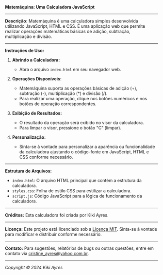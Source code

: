 **Matemáquina: Uma Calculadora JavaScript**

---

**Descrição:**
Matemáquina é uma calculadora simples desenvolvida utilizando JavaScript, HTML e CSS. É uma aplicação web que permite realizar operações matemáticas básicas de adição, subtração, multiplicação e divisão.

---

**Instruções de Uso:**

1. **Abrindo a Calculadora:**
   - Abra o arquivo `index.html` em seu navegador web.

2. **Operações Disponíveis:**
   - Matemáquina suporta as operações básicas de adição (+), subtração (-), multiplicação (*) e divisão (/).
   - Para realizar uma operação, clique nos botões numéricos e nos botões de operação correspondentes.

3. **Exibição de Resultados:**
   - O resultado da operação será exibido no visor da calculadora.
   - Para limpar o visor, pressione o botão "C" (limpar).

4. **Personalização:**
   - Sinta-se à vontade para personalizar a aparência ou funcionalidade da calculadora ajustando o código-fonte em JavaScript, HTML e CSS conforme necessário.

---

**Estrutura de Arquivos:**

- `index.html`: O arquivo HTML principal que contém a estrutura da calculadora.
- `styles.css`: Folha de estilo CSS para estilizar a calculadora.
- `script.js`: Código JavaScript para a lógica de funcionamento da calculadora.

---

**Créditos:**
Esta calculadora foi criada por Kiki Ayres.

---

**Licença:**
Este projeto está licenciado sob a [Licença MIT](https://opensource.org/licenses/MIT). Sinta-se à vontade para modificar e distribuir conforme necessário.

---

**Contato:**
Para sugestões, relatórios de bugs ou outras questões, entre em contato via [cristine_ayres@yahoo.com.br](mailto:cristine_ayres@yahoo.com.br).

---

*Copyright © 2024 Kiki Ayres*
